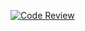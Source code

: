 [![Code Review](https://img.youtube.com/vi/Q3h_uhPYSYU/maxresdefault.jpg)](https://youtu.be/Q3h_uhPYSYU)
